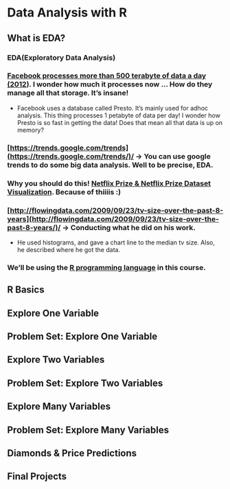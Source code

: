 # Data Analysis with R


## What is EDA?

### EDA(Exploratory Data Analysis)

### [Facebook processes more than 500 terabyte of data a day (2012](https://www.cnet.com/news/facebook-processes-more-than-500-tb-of-data-daily/)). I wonder how much it processes now … How do they manage all that storage. It’s insane!

- Facebook uses a database called Presto. It’s mainly used for adhoc analysis. This thing processes 1 petabyte of data per day! I wonder how Presto is so fast in getting the data! Does that mean all that data is up on memory?

### [https://trends.google.com/trends](https://trends.google.com/trends/)/ -> You can use google trends to do some big data analysis. Well to be precise, EDA.

### Why you should do this! [Netflix Prize & Netflix Prize Dataset Visualization](https://en.wikipedia.org/wiki/Netflix_Prize). Because of thiiiis :)

### [http://flowingdata.com/2009/09/23/tv-size-over-the-past-8-years](http://flowingdata.com/2009/09/23/tv-size-over-the-past-8-years/)/ -> Conducting what he did on his work. 

- He used histograms, and gave a chart line to the median tv size. Also, he described where he got the data. 

### We’ll be using the [R programming language](https://en.wikipedia.org/wiki/R_(programming_language)) in this course. 

## R Basics

## Explore One Variable

## Problem Set: Explore One Variable

## Explore Two Variables

## Problem Set: Explore Two Variables

## Explore Many Variables

## Problem Set: Explore Many Variables

## Diamonds & Price Predictions

## Final Projects

